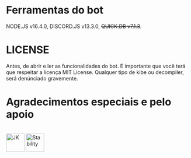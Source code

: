 # Ferramentas do bot

NODE.JS v16.4.0, DISCORD.JS v13.3.0, ~~QUICK.DB v7.1.3~~.

# LICENSE

Antes, de abrir e ler as funcionalidades do bot. E importante que você terá que respeitar a licença MIT License. Qualquer tipo de kibe ou decompiler, será denúnciado gravemente. 

# Agradecimentos especiais e pelo apoio

<div style="display: inline_block"><br>
  <img align="center" alt="JK" height="50" width="50" src="https://cdn.discordapp.com/icons/786677580970328094/234f2029a4142b91c2420a7f8c9270d6.png?size=2048">
  <img align="center" alt="Stability" height="50" width="50" src="https://cdn.discordapp.com/icons/503214522614677505/2794e1e550965fe08355a503a5a9d2e9.jpg?size=2048">
</div>
